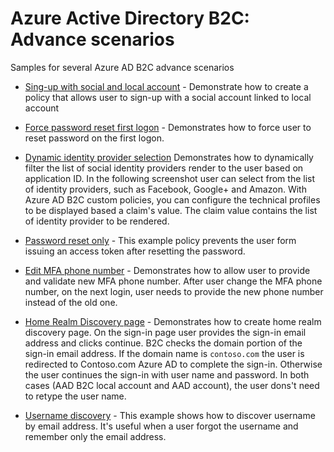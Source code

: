 # Azure Active Directory B2C: Advance scenarios

Samples for several Azure AD B2C advance scenarios 

- [Sing-up with social and local account](policies/sign-up-with-social-and-local-account) - Demonstrate how to create a policy that allows user to sign-up with a social account linked to local account

- [Force password reset first logon](policies/force-password-reset-first-logon) - Demonstrates how to force user to reset password on the first logon.  
 
- [Dynamic identity provider selection](policies/idps-filter)  Demonstrates how to dynamically filter the list of social identity providers render to the user based on application ID. In the following screenshot user can select from the list of identity providers, such as Facebook, Google+ and Amazon. With Azure AD B2C custom policies, you can configure the technical profiles to be displayed based a claim's value. The  claim value contains the list of identity provider to be rendered.

- [Password reset only](policies/password-reset-only) - This example policy prevents the user form issuing an access token after resetting the password.

- [Edit MFA phone number](policies/edit-mfa-phone-number) - Demonstrates how to allow user to provide and validate new MFA phone number. After user change the MFA phone number, on the next login, user needs to provide the new phone number instead of the old one.

- [Home Realm Discovery page](policies/home-realm-discovery-page) - Demonstrates how to create home realm discovery page. On the sign-in page user provides the sign-in email address and clicks continue. B2C checks the domain portion of the sign-in email address. If the domain name is `contoso.com` the user is redirected to Contoso.com Azure AD to complete the sign-in. Otherwise the user continues the sign-in with user name and password. In both cases (AAD B2C local account and AAD account), the user dons't need to retype the user name. 

- [Username discovery](policies/username-discovery) - This example shows how to discover username by email address. It's useful when a user forgot the username and remember only the email address.